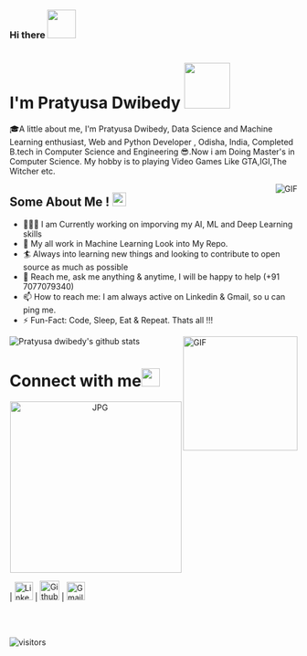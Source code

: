 ### Hi there  <img src="https://github.com/TheDudeThatCode/TheDudeThatCode/blob/master/Assets/Hi.gif" width="50px">


# I'm Pratyusa Dwibedy <img src="https://github.com/TheDudeThatCode/TheDudeThatCode/blob/master/Assets/Developer.gif" width="80px">


🎓A little about me, I'm Pratyusa Dwibedy, Data Science and Machine Learning enthusiast, Web and Python Developer , Odisha, India, Completed B.tech in Computer Science and Engineering 😎.Now i am Doing Master's in Computer Science. My hobby is to playing Video Games Like GTA,IGI,The Witcher etc. 



<img align="right" alt="GIF" src="https://media.giphy.com/media/5YEgnkjeryvwA/giphy.gif">

## Some About Me !&nbsp;<img src="https://github.com/TheDudeThatCode/TheDudeThatCode/blob/master/Assets/Earth.gif" width="24px">

- 👨🏽‍💻 I am Currently working on imporving my AI, ML and Deep Learning skills 
- 💬 My all work in Machine Learning Look into My Repo.
- 🏄‍ Always into learning new things and looking to contribute to open source as much as possible
- 💬 Reach me, ask me anything & anytime, I will be happy to help (+91 7077079340)
- 📫 How to reach me: I am always active on Linkedin & Gmail, so u can ping me.
- ⚡️ Fun-Fact: Code, Sleep, Eat & Repeat. Thats all !!!

<img align="right" alt="GIF" src="https://github.com/TheDudeThatCode/TheDudeThatCode/blob/master/Assets/Rocket.gif"  width="200vw" >

![Pratyusa dwibedy's github stats](https://github-readme-stats.vercel.app/api?username=pratyusa98&show_icons=true&hide_border=true)


# Connect with me<img src="https://github.com/TheDudeThatCode/TheDudeThatCode/blob/master/Assets/Handshake.gif" height="32px">




<p align="center">
 <img align="center" alt="JPG" src="https://pratyusa98.github.io/My_portfolio/img/design.jpg" height="300px">
</p>

| [<img src="https://github.com/TheDudeThatCode/TheDudeThatCode/blob/master/Assets/Linkedin.svg" alt="Linkedin Logo" width="32">](https://www.linkedin.com/in/pdwibedy/) | [<img src="https://cdn.svgporn.com/logos/github-icon.svg" alt="Github logo" width="34">](https://github.com/pratyusa98) |  [<img src="https://github.com/TheDudeThatCode/TheDudeThatCode/blob/master/Assets/Gmail.svg" alt="Gmail logo" height="32">](mailto:pratyusacool@gmail.com)

<br>
<br>




![visitors](https://visitor-badge.laobi.icu/badge?page_id=TheDudeThatCode)
